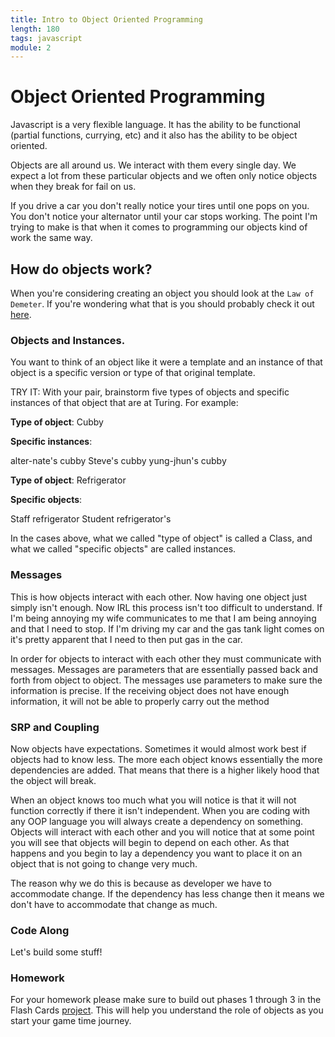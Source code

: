 ```yaml
---
title: Intro to Object Oriented Programming
length: 180
tags: javascript
module: 2
---
```


# Object Oriented Programming

Javascript is a very flexible language. It has the ability to be functional (partial functions, currying, etc) and it also has the ability to be object oriented.

Objects are all around us. We interact with them every single day. We expect a lot from these particular objects and we often only notice objects when they break for fail on us.

If you drive a car you don't really notice your tires until one pops on you. You don't notice your alternator until your car stops working. The point I'm trying to make is that when it comes to programming our objects kind of work the same way.

## How do objects work?

When you're considering creating an object you should look at the `Law of Demeter`. If you're wondering what that is you should probably check it out [here](http://wiki.c2.com/?LawOfDemeter).

### Objects and Instances.

You want to think of an object like it were a template and an instance of that object is a specific version or type of that original template.


TRY IT: With your pair, brainstorm five types of objects and specific instances of that object that are at Turing. For example:

**Type of object**: Cubby

**Specific instances**:

alter-nate's cubby
Steve's cubby
yung-jhun's cubby

**Type of object**: Refrigerator

**Specific objects**:

Staff refrigerator
Student refrigerator's

In the cases above, what we called "type of object" is called a Class, and what we called "specific objects" are called instances.

### Messages

This is how objects interact with each other. Now having one object just simply isn't enough. Now IRL this process isn't too difficult to understand. If I'm being annoying my wife communicates to me that I am being annoying and that I need to stop. If I'm driving my car and the gas tank light comes on it's pretty apparent that I need to then put gas in the car.

In order for objects to interact with each other they must communicate with messages. Messages are parameters that are essentially passed back and forth from object to object. The messages use parameters to make sure the information is precise. If the receiving object does not have enough information, it will not be able to properly carry out the method

### SRP and Coupling

Now objects have expectations. Sometimes it would almost work best if objects had to know less. The more each object knows essentially the more dependencies are added. That means that there is a higher likely hood that the object will break.

When an object knows too much what you will notice is that it will not function correctly if there it isn't independent. When you are coding with any OOP language you will always create a dependency on something. Objects will interact with each other and you will notice that at some point you will see that objects will begin to depend on each other. As that happens and you begin to lay a dependency you want to place it on an object that is not going to change very much.

The reason why we do this is because as developer we have to accommodate change.  If the dependency has less change then it means we don't have to accommodate that change as much.


### Code Along

Let's build some stuff!

### Homework

For your homework please make sure to build out phases 1 through 3 in the Flash Cards [project](http://frontend.turing.edu/projects/flash-cards.html). This will help you understand the role of objects as you start your game time journey.
